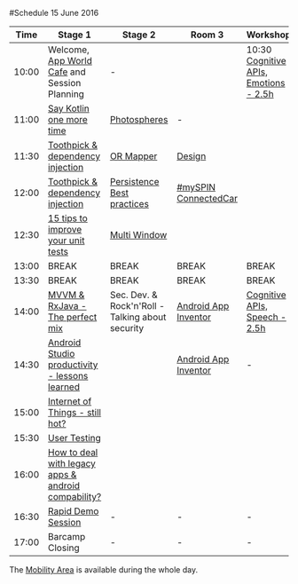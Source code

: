 #Schedule 15 June 2016

Time | Stage 1 | Stage 2 | Room 3 |  Workshop | 
-----|--------|---------|---------|---------
10:00  | Welcome, [App World Cafe](app_world_cafe.md) and Session Planning | - |  | 10:30 [Cognitive APIs, Emotions - 2.5h](microsoft_workshop1.md)
11:00  | [Say Kotlin one more time](sessions/kotlin_hendrik_kokocinski.md)|[Photospheres](sessions/photosphere_bodemann.md)|-|  
11:30  | [Toothpick & dependency injection](toothpick.md)|[OR Mapper](sessions/or_mapper.md)|[Design](sessions/design_jonathan.md)| 
12:00  | [Toothpick & dependency injection](toothpick.md)|[Persistence Best practices](sessions/persistance_best_practices.md)|[#mySPIN ConnectedCar](myspin.md)| 
12:30  | [15 tips to improve your unit tests](sessions/unit_tests_danny_preussler.md)| [Multi Window](sessions/multiwindow_supports.md)|| 
13:00  | BREAK     | BREAK | BREAK | BREAK 
13:30  | BREAK     | BREAK | BREAK | BREAK 
14:00  | [MVVM & RxJava - The perfect mix](mvvm.md)|Sec. Dev. & Rock'n'Roll - Talking about security|[Android App Inventor](app_inventor.md)| [Cognitive APIs, Speech - 2.5h](microsoft_workshop2.md) 
14:30  | [Android Studio productivity - lessons learned](android_studio.md)||[Android App Inventor](app_inventor.md)|-|  
15:00  | [Internet of Things - still hot?](iot.md)| | |
15:30  | [User Testing](user_testing.md)| | |
16:00  | [How to deal with legacy apps & android compability?](legacy.md)| | |
16:30  | [Rapid Demo Session](rapid_demos.md)| - | - | -  
17:00  | Barcamp Closing        | - | - | -

The [Mobility Area](area_mobility.md) is available during the whole day.
